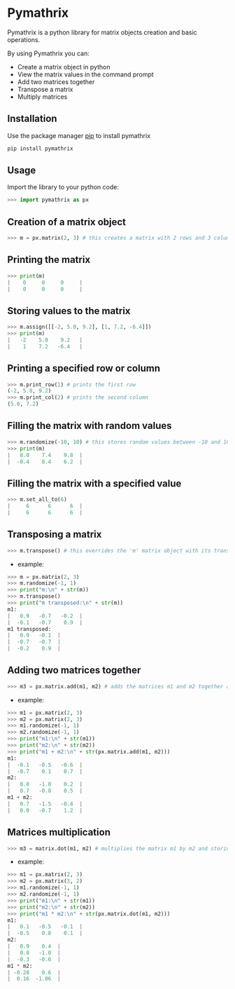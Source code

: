 # Pymathrix
Pymathrix is a python library for matrix objects creation and basic operations.

By using Pymathrix you can:

- Create a matrix object in python
- View the matrix values in the command prompt
- Add two matrices together
- Transpose a matrix
- Multiply matrices

## Installation
Use the package manager [pip](https://pip.pypa.io/en/stable/) to install pymathrix
```python
pip install pymathrix
```


## Usage
Import the library to your python code:
```python
>>> import pymathrix as px
```


## Creation of a matrix object
```python
>>> m = px.matrix(2, 3) # this creates a matrix with 2 rows and 3 columns and initialize them with zoros
```


Printing the matrix
-------------------
```python
>>> print(m)
|    0     0     0     |
|    0     0     0     |
```


## Storing values to the matrix
```python
>>> m.assign([[-2, 5.0, 9.2], [1, 7.2, -6.4]])
>>> print(m)
|   -2    5.0    9.2   |
|    1    7.2   -6.4   |
```


## Printing a specified row or column
```python
>>> m.print_row(1) # prints the first row
(-2, 5.0, 9.2)
>>> m.print_col(2) # prints the second column
(5.0, 7.2)
```


## Filling the matrix with random values
```python
>>> m.randomize(-10, 10) # this stores random values between -10 and 10 in the matrix
>>> print(m)
|   8.0    7.4    9.8  |
|  -0.4    8.4    6.2  |
```


## Filling the matrix with a specified value
```python
>>> m.set_all_to(6)
|     6      6      6  |
|     6      6      6  |
```


## Transposing a matrix
```python
>>> m.transpose() # this overrides the 'm' matrix object with its transpose
```
- example:
```python
>>> m = px.matrix(2, 3)
>>> m.randomize(-1, 1)
>>> print("m:\n" + str(m))
>>> m.transpose()
>>> print("m transposed:\n" + str(m))
m1:
|   0.9   -0.7   -0.2  |
|  -0.1   -0.7    0.9  |
m1 transposed:
|   0.9   -0.1  |
|  -0.7   -0.7  |
|  -0.2    0.9  |
```


## Adding two matrices together
```python
>>> m3 = px.matrix.add(m1, m2) # adds the matrices m1 and m2 together and storing the result in m3
```
- example:
```python
>>> m1 = px.matrix(2, 3)
>>> m2 = px.matrix(2, 3)
>>> m1.randomize(-1, 1)
>>> m2.randomize(-1, 1)
>>> print("m1:\n" + str(m1))
>>> print("m2:\n" + str(m2))
>>> print("m1 + m2:\n" + str(px.matrix.add(m1, m2)))
m1:
|  -0.1   -0.5   -0.6  |
|  -0.7    0.1    0.7  |
m2:
|   0.8   -1.0    0.2  |
|   0.7   -0.8    0.5  |
m1 + m2:
|   0.7   -1.5   -0.4  |
|   0.0   -0.7    1.2  |
```


## Matrices multiplication
```python
>>> m3 = matrix.dot(m1, m2) # multiplies the matrix m1 by m2 and storing the result in m3
```
- example:
```python
>>> m1 = px.matrix(2, 3)
>>> m2 = px.matrix(3, 2)
>>> m1.randomize(-1, 1)
>>> m2.randomize(-1, 1)
>>> print("m1:\n" + str(m1))
>>> print("m2:\n" + str(m2))
>>> print("m1 * m2:\n" + str(px.matrix.dot(m1, m2)))
m1:
|   0.1   -0.5   -0.1  |
|  -0.5    0.8    0.1  |
m2:
|   0.9    0.4  |
|   0.8   -1.0  |
|  -0.3   -0.6  |
m1 * m2:
| -0.28    0.6  |
|  0.16  -1.06  |
```